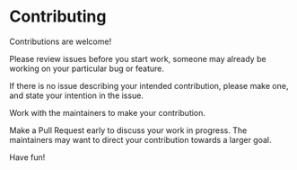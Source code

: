 # Contributing
Contributions are welcome!

Please review issues before you start work, someone may already be working on your particular bug or feature.

If there is no issue describing your intended contribution, please make one, and state your intention in the issue.

Work with the maintainers to make your contribution.

Make a Pull Request early to discuss your work in progress. The maintainers may want to direct your contribution towards a larger goal.

Have fun!
